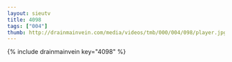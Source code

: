 ```yaml
--- 
layout: sieutv
title: 4098
tags: ["004"]
thumb: http://drainmainvein.com/media/videos/tmb/000/004/098/player.jpg
---
```

{% include drainmainvein key="4098" %} 
